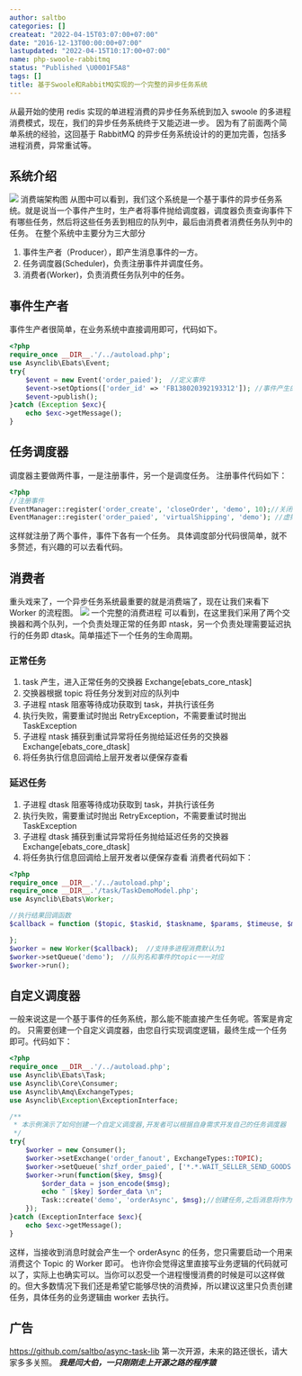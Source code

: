 ```yaml
---
author: saltbo
categories: []
createat: "2022-04-15T03:07:00+07:00"
date: "2016-12-13T00:00:00+07:00"
lastupdated: "2022-04-15T10:17:00+07:00"
name: php-swoole-rabbitmq
status: "Published \U0001F5A8"
tags: []
title: 基于Swoole和RabbitMQ实现的一个完整的异步任务系统
---
```


从最开始的使用 redis 实现的单进程消费的异步任务系统到加入 swoole 的多进程消费模式，现在，我们的异步任务系统终于又能迈进一步。
因为有了前面两个简单系统的经验，这回基于 RabbitMQ 的异步任务系统设计的的更加完善，包括多进程消费，异常重试等。
## 系统介绍
![](/images/posts/php-swoole-rabbitmq/static.saltbo.cn_1240-20200731234430392.png)
消费端架构图
从图中可以看到，我们这个系统是一个基于事件的异步任务系统。就是说当一个事件产生时，生产者将事件抛给调度器，调度器负责查询事件下有哪些任务，然后将这些任务丢到相应的队列中，最后由消费者消费任务队列中的任务。
在整个系统中主要分为三大部分
1. 事件生产者（Producer），即产生消息事件的一方。
2. 任务调度器(Scheduler)，负责注册事件并调度任务。
3. 消费者(Worker)，负责消费任务队列中的任务。
## 事件生产者
事件生产者很简单，在业务系统中直接调用即可，代码如下。
```php
<?php
require_once __DIR__.'/../autoload.php';
use Asynclib\Ebats\Event;
try{
    $event = new Event('order_paied');  //定义事件
    $event->setOptions(['order_id' => 'FB138020392193312']); //事件产生的参数
    $event->publish();
}catch (Exception $exc){
    echo $exc->getMessage();
}
```
## 任务调度器
调度器主要做两件事，一是注册事件，另一个是调度任务。
注册事件代码如下：
```php
<?php
//注册事件
EventManager::register('order_create', 'closeOrder', 'demo', 10);//关闭未付款订单(延迟任务)
EventManager::register('order_paied', 'virtualShipping', 'demo'); //虚拟商品自动发货
```
这样就注册了两个事件，事件下各有一个任务。
具体调度部分代码很简单，就不多赘述，有兴趣的可以去看代码。
## 消费者
重头戏来了，一个异步任务系统最重要的就是消费端了，现在让我们来看下 Worker 的流程图。
![](/images/posts/php-swoole-rabbitmq/static.saltbo.cn_1240-20200731234439162.png)
一个完整的消费进程
可以看到，在这里我们采用了两个交换器和两个队列，一个负责处理正常的任务即 ntask，另一个负责处理需要延迟执行的任务即 dtask。简单描述下一个任务的生命周期。
### 正常任务
1. task 产生，进入正常任务的交换器 Exchange[ebats_core_ntask]
2. 交换器根据 topic 将任务分发到对应的队列中
3. 子进程 ntask 阻塞等待成功获取到 task，并执行该任务
4. 执行失败，需要重试时抛出 RetryException，不需要重试时抛出 TaskException
5. 子进程 ntask 捕获到重试异常将任务抛给延迟任务的交换器 Exchange[ebats_core_dtask]
6. 将任务执行信息回调给上层开发者以便保存查看
### 延迟任务
1. 子进程 dtask 阻塞等待成功获取到 task，并执行该任务
2. 执行失败，需要重试时抛出 RetryException，不需要重试时抛出 TaskException
3. 子进程 dtask 捕获到重试异常将任务抛给延迟任务的交换器 Exchange[ebats_core_dtask]
4. 将任务执行信息回调给上层开发者以便保存查看
消费者代码如下：
```php
<?php
require_once __DIR__.'/../autoload.php';
require_once __DIR__.'/task/TaskDemoModel.php';
use Asynclib\Ebats\Worker;

//执行结果回调函数
$callback = function ($topic, $taskid, $taskname, $params, $timeuse, $message){

};
$worker = new Worker($callback);  //支持多进程消费默认为1
$worker->setQueue('demo');  //队列名和事件的topic一一对应
$worker->run();
```
## 自定义调度器
一般来说这是一个基于事件的任务系统，那么能不能直接产生任务呢。答案是肯定的。
只需要创建一个自定义调度器，由您自行实现调度逻辑，最终生成一个任务即可。代码如下：
```php
<?php
require_once __DIR__.'/../autoload.php';
use Asynclib\Ebats\Task;
use Asynclib\Core\Consumer;
use Asynclib\Amq\ExchangeTypes;
use Asynclib\Exception\ExceptionInterface;

/**
 * 本示例演示了如何创建一个自定义调度器,开发者可以根据自身需求开发自己的任务调度器
 */
try{
    $worker = new Consumer();
    $worker->setExchange('order_fanout', ExchangeTypes::TOPIC);
    $worker->setQueue('shzf_order_paied', ['*.*.WAIT_SELLER_SEND_GOODS']);
    $worker->run(function($key, $msg){
        $order_data = json_encode($msg);
        echo " [$key] $order_data \n";
        Task::create('demo', 'orderAsync', $msg);//创建任务,之后消息将作为参数由任务接管处理
    });
}catch (ExceptionInterface $exc){
    echo $exc->getMessage();
}
```
这样，当接收到消息时就会产生一个 orderAsync 的任务，您只需要启动一个用来消费这个 Topic 的 Worker 即可。
也许你会觉得这里直接写业务逻辑的代码就可以了，实际上也确实可以。当你可以忍受一个进程慢慢消费的时候是可以这样做的。但大多数情况下我们还是希望它能够尽快的消费掉，所以建议这里只负责创建任务，具体任务的业务逻辑由 worker 去执行。
## 广告
https://github.com/saltbo/async-task-lib 第一次开源，未来的路还很长，请大家多多关照。
***我是闫大伯，一只刚刚走上开源之路的程序猿***
